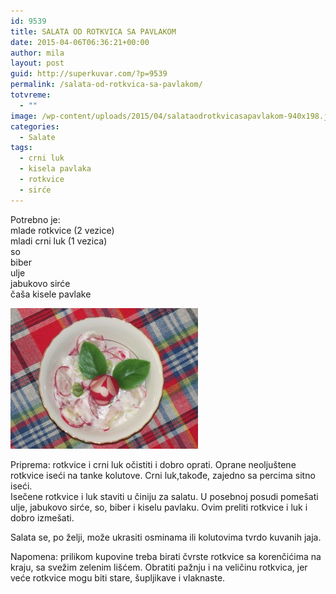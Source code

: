 ```yaml
---
id: 9539
title: SALATA OD ROTKVICA SA PAVLAKOM
date: 2015-04-06T06:36:21+00:00
author: mila
layout: post
guid: http://superkuvar.com/?p=9539
permalink: /salata-od-rotkvica-sa-pavlakom/
totvreme:
  - ""
image: /wp-content/uploads/2015/04/salataodrotkvicasapavlakom-940x198.jpg
categories:
  - Salate
tags:
  - crni luk
  - kisela pavlaka
  - rotkvice
  - sirće
---
```

Potrebno je:  
mlade rotkvice (2 vezice)  
mladi crni luk (1 vezica)  
so  
biber  
ulje  
jabukovo sirće  
čaša kisele pavlake

[<img class="alignnone size-medium wp-image-9582" src="/wp-content/uploads/2015/04/salataodrotkvicasapavlakom-300x225.jpg" alt="salataodrotkvicasapavlakom" width="300" height="225" />](/wp-content/uploads/2015/04/salataodrotkvicasapavlakom-e1430747430946.jpg)

Priprema: rotkvice i crni luk očistiti i dobro oprati. Oprane neoljuštene rotkvice iseći na tanke kolutove. Crni luk,takođe, zajedno sa percima sitno iseći.  
Isečene rotkvice i luk staviti u činiju za salatu. U posebnoj posudi pomešati ulje, jabukovo sirće, so, biber i kiselu pavlaku. Ovim preliti rotkvice i luk i dobro izmešati.

Salata se, po želji, može ukrasiti osminama ili kolutovima tvrdo kuvanih jaja.

Napomena: prilikom kupovine treba birati čvrste rotkvice sa korenčićima na kraju, sa svežim zelenim lišćem. Obratiti pažnju i na veličinu rotkvica, jer veće rotkvice mogu biti stare, šupljikave i vlaknaste.